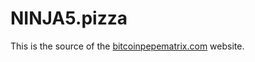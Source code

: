 # NINJA5.pizza

This is the source of the [bitcoinpepematrix.com][link-website] website.

[link-website]: https://ninja5.pizza

